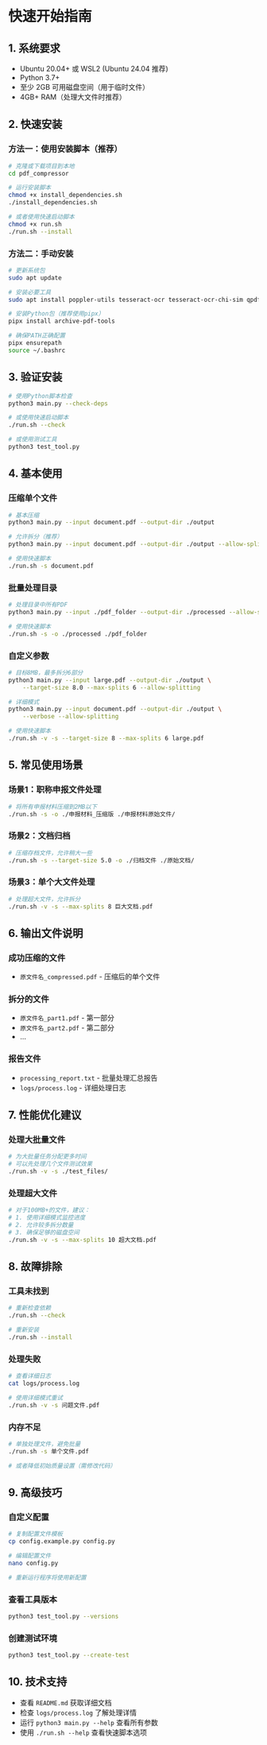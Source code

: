 # 快速开始指南

## 1. 系统要求

- Ubuntu 20.04+ 或 WSL2 (Ubuntu 24.04 推荐)
- Python 3.7+
- 至少 2GB 可用磁盘空间（用于临时文件）
- 4GB+ RAM（处理大文件时推荐）

## 2. 快速安装

### 方法一：使用安装脚本（推荐）

```bash
# 克隆或下载项目到本地
cd pdf_compressor

# 运行安装脚本
chmod +x install_dependencies.sh
./install_dependencies.sh

# 或者使用快速启动脚本
chmod +x run.sh
./run.sh --install
```

### 方法二：手动安装

```bash
# 更新系统包
sudo apt update

# 安装必要工具
sudo apt install poppler-utils tesseract-ocr tesseract-ocr-chi-sim qpdf pipx

# 安装Python包（推荐使用pipx）
pipx install archive-pdf-tools

# 确保PATH正确配置
pipx ensurepath
source ~/.bashrc
```

## 3. 验证安装

```bash
# 使用Python脚本检查
python3 main.py --check-deps

# 或使用快速启动脚本
./run.sh --check

# 或使用测试工具
python3 test_tool.py
```

## 4. 基本使用

### 压缩单个文件

```bash
# 基本压缩
python3 main.py --input document.pdf --output-dir ./output

# 允许拆分（推荐）
python3 main.py --input document.pdf --output-dir ./output --allow-splitting

# 使用快速脚本
./run.sh -s document.pdf
```

### 批量处理目录

```bash
# 处理目录中所有PDF
python3 main.py --input ./pdf_folder --output-dir ./processed --allow-splitting

# 使用快速脚本
./run.sh -s -o ./processed ./pdf_folder
```

### 自定义参数

```bash
# 目标8MB，最多拆分6部分
python3 main.py --input large.pdf --output-dir ./output \
    --target-size 8.0 --max-splits 6 --allow-splitting

# 详细模式
python3 main.py --input document.pdf --output-dir ./output \
    --verbose --allow-splitting

# 使用快速脚本
./run.sh -v -s --target-size 8 --max-splits 6 large.pdf
```

## 5. 常见使用场景

### 场景1：职称申报文件处理

```bash
# 将所有申报材料压缩到2MB以下
./run.sh -s -o ./申报材料_压缩版 ./申报材料原始文件/
```

### 场景2：文档归档

```bash
# 压缩存档文件，允许稍大一些
./run.sh -s --target-size 5.0 -o ./归档文件 ./原始文档/
```

### 场景3：单个大文件处理

```bash
# 处理超大文件，允许拆分
./run.sh -v -s --max-splits 8 巨大文档.pdf
```

## 6. 输出文件说明

### 成功压缩的文件
- `原文件名_compressed.pdf` - 压缩后的单个文件

### 拆分的文件
- `原文件名_part1.pdf` - 第一部分
- `原文件名_part2.pdf` - 第二部分
- ...

### 报告文件
- `processing_report.txt` - 批量处理汇总报告
- `logs/process.log` - 详细处理日志

## 7. 性能优化建议

### 处理大批量文件
```bash
# 为大批量任务分配更多时间
# 可以先处理几个文件测试效果
./run.sh -v -s ./test_files/
```

### 处理超大文件
```bash
# 对于100MB+的文件，建议：
# 1. 使用详细模式监控进度
# 2. 允许较多拆分数量
# 3. 确保足够的磁盘空间
./run.sh -v -s --max-splits 10 超大文档.pdf
```

## 8. 故障排除

### 工具未找到
```bash
# 重新检查依赖
./run.sh --check

# 重新安装
./run.sh --install
```

### 处理失败
```bash
# 查看详细日志
cat logs/process.log

# 使用详细模式重试
./run.sh -v -s 问题文件.pdf
```

### 内存不足
```bash
# 单独处理文件，避免批量
./run.sh -s 单个文件.pdf

# 或者降低初始质量设置（需修改代码）
```

## 9. 高级技巧

### 自定义配置
```bash
# 复制配置文件模板
cp config.example.py config.py

# 编辑配置文件
nano config.py

# 重新运行程序将使用新配置
```

### 查看工具版本
```bash
python3 test_tool.py --versions
```

### 创建测试环境
```bash
python3 test_tool.py --create-test
```

## 10. 技术支持

- 查看 `README.md` 获取详细文档
- 检查 `logs/process.log` 了解处理详情
- 运行 `python3 main.py --help` 查看所有参数
- 使用 `./run.sh --help` 查看快速脚本选项
